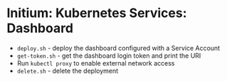 # Initium: Kubernetes Services: Dashboard

  * `deploy.sh` - deploy the dashboard configured with a Service Account
  * `get-token.sh` - get the dashboard login token and print the URI
  * Run `kubectl proxy` to enable external network access
  * `delete.sh` - delete the deployment
